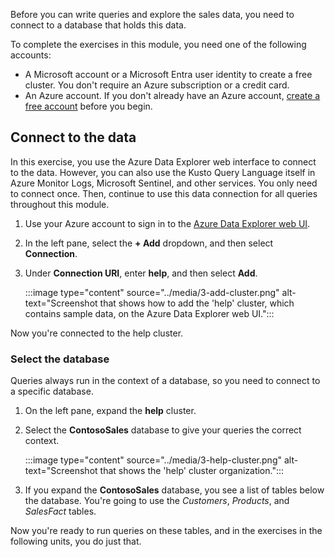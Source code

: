 Before you can write queries and explore the sales data, you need to connect to a database that holds this data.

To complete the exercises in this module, you need one of the following accounts:

- A Microsoft account or a Microsoft Entra user identity to create a free cluster. You don't require an Azure subscription or a credit card.
- An Azure account. If you don't already have an Azure account, [create a free account](https://azure.microsoft.com/free/?azure-portal=true) before you begin.

## Connect to the data

In this exercise, you use the Azure Data Explorer web interface to connect to the data. However, you can also use the Kusto Query Language itself in Azure Monitor Logs, Microsoft Sentinel, and other services. You only need to connect once. Then, continue to use this data connection for all queries throughout this module.

1. Use your Azure account to sign in to the [Azure Data Explorer web UI](https://dataexplorer.azure.com/).
1. In the left pane, select the  **+ Add** dropdown, and then select **Connection**.
1. Under **Connection URI**, enter **help**, and then select **Add**.

    :::image type="content" source="../media/3-add-cluster.png" alt-text="Screenshot that shows how to add the 'help' cluster, which contains sample data, on the Azure Data Explorer web UI.":::

Now you're connected to the help cluster.

### Select the database

Queries always run in the context of a database, so you need to connect to a specific database.

1. On the left pane, expand the **help** cluster.
1. Select the **ContosoSales** database to give your queries the correct context.

    :::image type="content" source="../media/3-help-cluster.png" alt-text="Screenshot that shows the 'help' cluster organization.":::

1. If you expand the **ContosoSales** database, you see a list of tables below the database. You're going to use the *Customers*, *Products*, and *SalesFact* tables.

Now you're ready to run queries on these tables, and in the exercises in the following units, you do just that.
